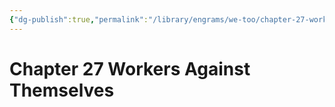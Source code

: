 ```yaml
---
{"dg-publish":true,"permalink":"/library/engrams/we-too/chapter-27-workers-against-themselves/","tags":["DC/Apocalypse"]}
---
```


# Chapter 27 Workers Against Themselves
